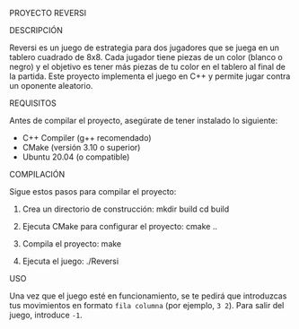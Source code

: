PROYECTO REVERSI

DESCRIPCIÓN

Reversi es un juego de estrategia para dos jugadores que se juega en un tablero cuadrado de 8x8.
Cada jugador tiene piezas de un color (blanco o negro) 
y el objetivo es tener más piezas de tu color en el tablero al final de la partida. 
Este proyecto implementa el juego en C++ y permite jugar contra un oponente aleatorio.

REQUISITOS

Antes de compilar el proyecto, asegúrate de tener instalado lo siguiente:

- C++ Compiler (g++ recomendado)
- CMake (versión 3.10 o superior)
- Ubuntu 20.04 (o compatible)

COMPILACIÓN

Sigue estos pasos para compilar el proyecto:

1. Crea un directorio de construcción:
   mkdir build
   cd build

2. Ejecuta CMake para configurar el proyecto:
   cmake ..

3. Compila el proyecto:
   make

4. Ejecuta el juego:
   ./Reversi

USO

Una vez que el juego esté en funcionamiento, 
se te pedirá que introduzcas tus movimientos en formato `fila columna` (por ejemplo, `3 2`). 
Para salir del juego, introduce `-1`.
